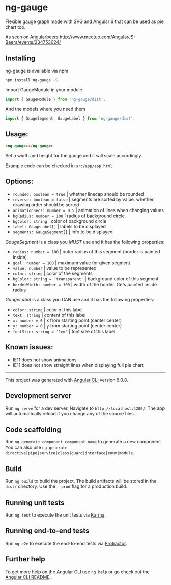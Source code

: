 # ng-gauge
Flexible gauge graph made with SVG and Angular 6 that can be used as pie chart too.

As seen on Angularbeers http://www.meetup.com/AngularJS-Beers/events/234753624/

## Installing
ng-gauge is available via npm
```bash
npm install ng-gauge -S
```

Import GaugeModule in your module
```typescript
import { GaugeModule } from 'ng-gauge/dist';
```
And the models where you need them
```typescript
import { GaugeSegment, GaugeLabel } from 'ng-gauge/dist';
````


## Usage:
```html
<ng-gauge></ng-gauge>
```
Set a width and height for the gauge and it will scale accordingly.

Example code can be checked in `src/app/app.html` 


## Options:
* `rounded: boolean = true`          | whether linecap should be rounded
* `reverse: boolean = false`         | segments are sorted by value. whether drawing order should be sorted
* `animationSecs: number = 0.5`      | animation of lines when changing values
* `bgRadius: number = 100`           | radius of background circle
* `bgColor: string`                  | color of background circle
* `label: GaugeLabel[]`              | labels to be displayed
* `segments: GaugeSegment[]`         | info to be displayed

*GaugeSegment* is a class you *MUST* use and it has the following properties:
* `radius: number = 100`             | outer radius of this segment (border is painted inside)
* `goal: number = 100`               | maximum value for given segment
* `value: number`                    | value to be represented
* `color: string`                    | color of the segments
* `bgColor: string = 'transparent'`  | background color of this segment
* `borderWidth: number = 100`        | width of the border. Gets painted inside radius

*GaugeLabel* is a class you CAN use and it has the following properties:
* `color: string`                    | color of this label
* `text: string`                     | content of this label
* `x: number = 0`                    | x from starting point (center center)
* `y: number = 0`                    | y from starting point (center center)
* `fontSize: string = '1em'`         | font size of this label


## Known issues:
* IE11 does not show animations
* IE11 does not show straight lines when displaying full pie chart


---

This project was generated with [Angular CLI](https://github.com/angular/angular-cli) version 6.0.8.

## Development server

Run `ng serve` for a dev server. Navigate to `http://localhost:4200/`. The app will automatically reload if you change any of the source files.

## Code scaffolding

Run `ng generate component component-name` to generate a new component. You can also use `ng generate directive|pipe|service|class|guard|interface|enum|module`.

## Build

Run `ng build` to build the project. The build artifacts will be stored in the `dist/` directory. Use the `--prod` flag for a production build.

## Running unit tests

Run `ng test` to execute the unit tests via [Karma](https://karma-runner.github.io).

## Running end-to-end tests

Run `ng e2e` to execute the end-to-end tests via [Protractor](http://www.protractortest.org/).

## Further help

To get more help on the Angular CLI use `ng help` or go check out the [Angular CLI README](https://github.com/angular/angular-cli/blob/master/README.md).
